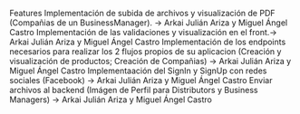 Features
Implementación de subida de archivos y  visualización de PDF (Compañias de un BusinessManager). -> Arkai Julián Ariza y Miguel Ángel Castro
Implementación de las validaciones y visualización en el front.-> Arkai Julián Ariza y Miguel Ángel Castro
Implementación de los endpoints necesarios para realizar los 2 flujos propios de su aplicacion
(Creación y visualización de productos; Creación de Compañias) -> Arkai Julián Ariza y Miguel Ángel Castro
Implementaación del SignIn y SignUp con redes sociales (Facebook) -> Arkai Julián Ariza y Miguel Ángel Castro
Enviar archivos al backend (Imágen de Perfil para Distributors y Business Managers) -> Arkai Julián Ariza y Miguel Ángel Castro

